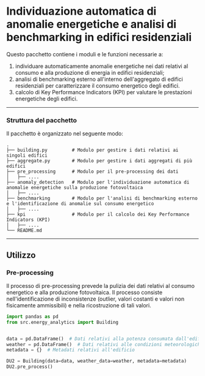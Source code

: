 # Individuazione automatica di anomalie energetiche e analisi di benchmarking in edifici residenziali

Questo pacchetto contiene i moduli e le funzioni necessarie a:
1. individuare automaticamente anomalie energetiche nei dati relativi al consumo e alla produzione di energia in edifici residenziali;
2. analisi di benchmarking esterno all'interno dell'aggregato di edifici residenziali per caratterizzare il consumo energetico degli edifici.
3. calcolo di Key Performance Indicators (KPI) per valutare le prestazioni energetiche degli edifici.

---

### Struttura del pacchetto

Il pacchetto è organizzato nel seguente modo:

```plaintext
.
├── building.py         # Modulo per gestire i dati relativi ai singoli edifici
├── aggregate.py        # Modulo per gestire i dati aggregati di più edifici
├── pre_processing      # Modulo per il pre-processing dei dati
│   ├── ....
├── anomaly_detection   # Modulo per l'individuazione automatica di anomalie energetiche sulla produzione fotovoltaica
│   ├── ....
├── benchmarking        # Modulo per l'analisi di benchmarking esterno e l'identificazione di anomalie sul consumo energetico
│   ├── ....
├── kpi                 # Modulo per il calcolo dei Key Performance Indicators (KPI)
│   ├── ....
└── README.md
```

---

## Utilizzo

### Pre-processing

Il processo di pre-processing prevede la pulizia dei dati relativi al consumo energetico e alla produzione fotovoltaica. Il processo consiste nell'identificazione di inconsistenze (outlier, valori costanti e valori non fisicamente ammissibili) e nella ricostruzione di tali valori.

```python
import pandas as pd
from src.energy_analytics import Building


data = pd.DataFrame()  # Dati relativi alla potenza consumata dall'edificio
weather = pd.DataFrame()  # Dati relativi alle condizioni meteorologiche
metadata = {}  # Metadati relativi all'edificio

DU2 = Building(data=data, weather_data=weather, metadata=metadata)
DU2.pre_process()
```